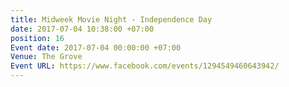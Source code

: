 ```yaml
---
title: Midweek Movie Night - Independence Day
date: 2017-07-04 10:38:00 +07:00
position: 16
Event date: 2017-07-04 00:00:00 +07:00
Venue: The Grove
Event URL: https://www.facebook.com/events/1294549460643942/
---
```


